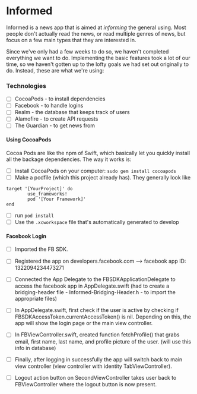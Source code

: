 # Informed

Informed is a news app that is aimed at _informing_ the general using. Most people don't actually read the news, or read multiple genres of news, but focus on a few main types that they are interested in. 

Since we've only had a few weeks to do so, we haven't completed everything we want to do. Implementing the basic features took a lot of our time, so we haven't gotten up to the lofty goals we had set out originally to do. Instead, these are what we're using:

### Technologies
- [ ] CocoaPods - to install dependencies
- [ ] Facebook - to handle logins
- [ ] Realm - the database that keeps track of users
- [ ] Alamofire - to create API requests
- [ ] The Guardian - to get news from

#### Using CocoaPods
Cocoa Pods are like the npm of Swift, which basically let you quickly install all the backage dependencies. The way it works is:
- [ ] Install CocoaPods on your computer: `sudo gem install cocoapods`
- [ ] Make a podfile (which this project already has). They generally look like
``` 
target '[YourProject]' do
        use_frameworks!
        pod '[Your Framework]'
end
```
- [ ] run `pod install`
- [ ] Use the `.xcworkspace` file that's automatically generated to develop

#### Facebook Login
- [ ] Imported the FB SDK.
- [ ] Registered the app on developers.facebook.com --> facebook app ID: 1322094234473271
- [ ] Connected the App Delegate to the FBSDKApplicationDelegate to access the facebook app in AppDelegate.swift (had to create a bridging-header file - Informed-Bridging-Header.h - to import the appropriate files)
- [ ] In AppDelegate.swift, first check if the user is active by checking if FBSDKAccessToken.currentAccessToken() is nil. Depending on this, the app will show the login page or the main view controller.
- [ ] In FBViewController.swift, created function fetchProfile() that grabs email, first name, last name, and profile picture of the user. (will use this info in database)
- [ ] Finally, after logging in successfully the app will switch back to main view controller (view controller with identity TabViewController).
- [ ] Logout action button on SecondViewController takes user back to FBViewController where the logout button is now present.

